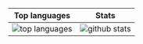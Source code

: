 <!-- TODO: Resume -->
<!-- TODO: Ludography -->
<!-- TODO: Open Source highlights -->
<!-- TODO: Learning highlights -->

|Top languages|Stats|
|-|-|
|![top languages](https://github-readme-stats.vercel.app/api/top-langs/?username=brunurd&layout=compact)|![github stats](https://github-readme-stats.vercel.app/api?username=brunurd)|
